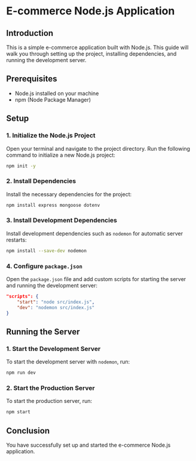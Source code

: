 # E-commerce Node.js Application

## Introduction

This is a simple e-commerce application built with Node.js. This guide will walk you through setting up the project, installing dependencies, and running the development server.

## Prerequisites

- Node.js installed on your machine
- npm (Node Package Manager)

## Setup

### 1. Initialize the Node.js Project

Open your terminal and navigate to the project directory. Run the following command to initialize a new Node.js project:

```bash
npm init -y
```

### 2. Install Dependencies

Install the necessary dependencies for the project:

```bash
npm install express mongoose dotenv
```

### 3. Install Development Dependencies

Install development dependencies such as `nodemon` for automatic server restarts:

```bash
npm install --save-dev nodemon
```

### 4. Configure `package.json`

Open the `package.json` file and add custom scripts for starting the server and running the development server:

```json
"scripts": {
    "start": "node src/index.js",
    "dev": "nodemon src/index.js"
}
```

## Running the Server

### 1. Start the Development Server

To start the development server with `nodemon`, run:

```bash
npm run dev
```

### 2. Start the Production Server

To start the production server, run:

```bash
npm start
```

## Conclusion

You have successfully set up and started the e-commerce Node.js application.
